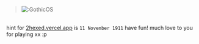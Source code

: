 > ![:GothicOS](https://count.getloli.com/get/@:GothicOS)

<br />
hint for <a href="https://2hexed.vercel.app">2hexed.vercel.app</a> is <code>11 November 1911</code> have fun! much love to you for playing xx :p
